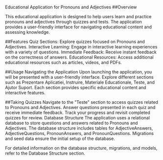 Educational Application for Pronouns and Adjectives
##Overview

This educational application is designed to help users learn and practice pronouns and adjectives through quizzes and tests. The application provides a user-friendly interface for navigating educational content and assessing knowledge.

##Features
Quiz Sections: Explore quizzes focused on Pronouns and Adjectives.
Interactive Learning: Engage in interactive learning experiences with a variety of questions.
Immediate Feedback: Receive instant feedback on the correctness of answers.
Educational Resources: Access additional educational resources such as articles, videos, and PDFs.

##Usage
Navigating the Application
Upon launching the application, you will be presented with a user-friendly interface.
Explore different sections such as Prezentare Aplicatiei, Instruire, Materiale Educationale, Teste, and Ajutor Suport.
Each section provides specific educational content and interactive features.

##Taking Quizzes
Navigate to the "Teste" section to access quizzes related to Pronouns and Adjectives.
Answer questions presented in each quiz and receive immediate feedback.
Track your progress and revisit completed quizzes for review.
Database Structure
The application uses a relational database to store questions and answers related to Pronouns and Adjectives. The database structure includes tables for AdjectiveAnswers, AdjectiveQuestions, PronounAnswers, and PronounQuestions. Migrations and seed data ensure the initial setup of the database.

For detailed information on the database structure, migrations, and models, refer to the Database Structure section.
